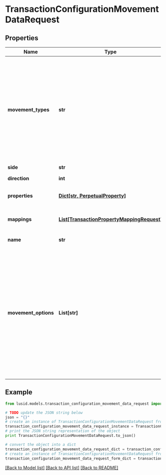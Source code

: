 # TransactionConfigurationMovementDataRequest


## Properties
Name | Type | Description | Notes
------------ | ------------- | ------------- | -------------
**movement_types** | **str** | . The available values are: Settlement, Traded, StockMovement, FutureCash, Commitment, Receivable, CashSettlement, CashForward, CashCommitment, CashReceivable, Accrual, CashAccrual, ForwardFx, CashFxForward, UnsettledCashTypes, Carry, CarryAsPnl, VariationMargin, Capital, Fee | 
**side** | **str** | The movement side | 
**direction** | **int** | The movement direction | 
**properties** | [**Dict[str, PerpetualProperty]**](PerpetualProperty.md) | The properties associated with the underlying Movement. | [optional] 
**mappings** | [**List[TransactionPropertyMappingRequest]**](TransactionPropertyMappingRequest.md) | This allows you to map a transaction property to a property on the underlying holding. | [optional] 
**name** | **str** | The movement name (optional) | [optional] 
**movement_options** | **List[str]** | Allows extra specifications for the movement. The options currently available are &#39;DirectAdjustment&#39;, &#39;IncludesTradedInterest&#39; and &#39;Virtual&#39; (works only with the movement type &#39;StockMovement&#39;). A movement type of &#39;StockMovement&#39; with an option of &#39;DirectAdjusment&#39; will allow you to adjust the units of a holding without affecting its cost base. You will, therefore, be able to reflect the impact of a stock split by loading a Transaction. | [optional] 

## Example

```python
from lusid.models.transaction_configuration_movement_data_request import TransactionConfigurationMovementDataRequest

# TODO update the JSON string below
json = "{}"
# create an instance of TransactionConfigurationMovementDataRequest from a JSON string
transaction_configuration_movement_data_request_instance = TransactionConfigurationMovementDataRequest.from_json(json)
# print the JSON string representation of the object
print TransactionConfigurationMovementDataRequest.to_json()

# convert the object into a dict
transaction_configuration_movement_data_request_dict = transaction_configuration_movement_data_request_instance.to_dict()
# create an instance of TransactionConfigurationMovementDataRequest from a dict
transaction_configuration_movement_data_request_form_dict = transaction_configuration_movement_data_request.from_dict(transaction_configuration_movement_data_request_dict)
```
[[Back to Model list]](../README.md#documentation-for-models) [[Back to API list]](../README.md#documentation-for-api-endpoints) [[Back to README]](../README.md)


